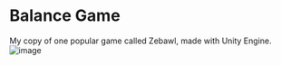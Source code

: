 # Balance Game
My copy of one popular game called Zebawl, made with Unity Engine.
![image](https://user-images.githubusercontent.com/58213582/109415894-5ddd3700-79cc-11eb-9ec0-ae7f95c629ba.png)

